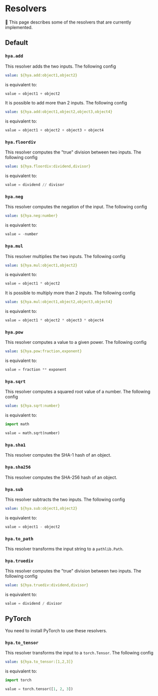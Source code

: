 # Resolvers

:book: This page describes some of the resolvers that are currently implemented.

## Default

### `hya.add`

This resolver adds the two inputs.
The following config

```yaml
value: ${hya.add:object1,object2}
```

is equivalent to:

```python
value = object1 + object2
```

It is possible to add more than 2 inputs.
The following config

```yaml
value: ${hya.add:object1,object2,object3,object4}
```

is equivalent to:

```python
value = object1 + object2 + object3 + object4
```

### `hya.floordiv`

This resolver computes the "true" division between two inputs.
The following config

```yaml
value: ${hya.floordiv:dividend,divisor}
```

is equivalent to:

```python
value = dividend // divisor
```

### `hya.neg`

This resolver computes the negation of the input.
The following config

```yaml
value: ${hya.neg:number}
```

is equivalent to:

```python
value = -number
```

### `hya.mul`

This resolver multiplies the two inputs.
The following config

```yaml
value: ${hya.mul:object1,object2}
```

is equivalent to:

```python
value = object1 * object2
```

It is possible to multiply more than 2 inputs.
The following config

```yaml
value: ${hya.mul:object1,object2,object3,object4}
```

is equivalent to:

```python
value = object1 * object2 * object3 * object4
```

### `hya.pow`

This resolver computes a value to a given power.
The following config

```yaml
value: ${hya.pow:fraction,exponent}
```

is equivalent to:

```python
value = fraction ** exponent
```

### `hya.sqrt`

This resolver computes a squared root value of a number.
The following config

```yaml
value: ${hya.sqrt:number}
```

is equivalent to:

```python
import math

value = math.sqrt(number)
```

### `hya.sha1`

This resolver computes the SHA-1 hash of an object.

### `hya.sha256`

This resolver computes the SHA-256 hash of an object.

### `hya.sub`

This resolver subtracts the two inputs.
The following config

```yaml
value: ${hya.sub:object1,object2}
```

is equivalent to:

```python
value = object1 - object2
```

### `hya.to_path`

This resolver transforms the input string to a ``pathlib.Path``.

### `hya.truediv`

This resolver computes the "true" division between two inputs.
The following config

```yaml
value: ${hya.truediv:dividend,divisor}
```

is equivalent to:

```python
value = dividend / divisor
```

## PyTorch

You need to install PyTorch to use these resolvers.

### `hya.to_tensor`

This resolver transforms the input to a ``torch.Tensor``.
The following config

```yaml
value: ${hya.to_tensor:[1,2,3]}
```

is equivalent to:

```python
import torch

value = torch.tensor([1, 2, 3])
```
